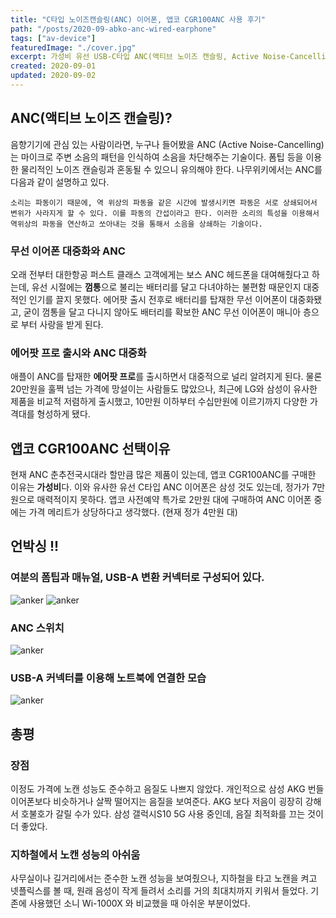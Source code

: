 ```yaml
---
title: "C타입 노이즈캔슬링(ANC) 이어폰, 앱코 CGR100ANC 사용 후기"
path: "/posts/2020-09-abko-anc-wired-earphone"
tags: ["av-device"]
featuredImage: "./cover.jpg"
excerpt: 가성비 유선 USB-C타입 ANC(액티브 노이즈 캔슬링, Active Noise-Cancelling) 이어폰 사전 예약 구매 및 사용 후기
created: 2020-09-01
updated: 2020-09-02
---
```


## ANC(액티브 노이즈 캔슬링)?
  음향기기에 관심 있는 사람이라면, 누구나 들어봤을 ANC (Active Noise-Cancelling)는 마이크로 주변 소음의 패턴을 인식하여 소음을 차단해주는 기술이다. 폼팁 등을 이용한 물리적인 노이즈 캔슬링과 혼동될 수 있으니 유의해야 한다. 나무위키에서는 ANC를 다음과 같이 설명하고 있다.
  ```
  소리는 파동이기 때문에, 역 위상의 파동을 같은 시간에 발생시키면 파동은 서로 상쇄되어서 변위가 사라지게 할 수 있다. 이를 파동의 간섭이라고 한다. 이러한 소리의 특성을 이용해서 역위상의 파동을 연산하고 쏘아내는 것을 통해서 소음을 상쇄하는 기술이다.
  ```
  
### 무선 이어폰 대중화와 ANC
  오래 전부터 대한항공 퍼스트 클래스 고객에게는 보스 ANC 헤드폰을 대여해줬다고 하는데, 유선 시절에는 **껌통**으로 불리는 배터리를 달고 다녀야하는 불편함 때문인지 대중적인 인기를 끌지 못했다. 에어팟 출시 전후로 배터리를 탑재한 무선 이어폰이 대중화됐고, 굳이 껌통을 달고 다니지 않아도 배터리를 확보한 ANC 무선 이어폰이 매니아 층으로 부터 사랑을 받게 된다.
  
### 에어팟 프로 출시와 ANC 대중화
  애플이 ANC를 탑재한 **에어팟 프로**를 출시하면서 대중적으로 널리 알려지게 된다. 물론 20만원을 훌쩍 넘는 가격에 망설이는 사람들도 많았으나, 최근에 LG와 삼성이 유사한 제품을 비교적 저렴하게 출시했고, 10만원 이하부터 수십만원에 이르기까지 다양한 가격대를 형성하게 됐다.

## 앱코 CGR100ANC 선택이유
  현재 ANC 춘추전국시대라 할만큼 많은 제품이 있는데, 앱코 CGR100ANC를 구매한 이유는 **가성비**다. 이와 유사한 유선 C타입 ANC 이어폰은 삼성 것도 있는데, 정가가 7만원으로 매력적이지 못하다. 앱코 사전예약 특가로 2만원 대에 구매하여 ANC 이어폰 중에는 가격 메리트가 상당하다고 생각했다. (현재 정가 4만원 대)

## 언박싱 !!
### 여분의 폼팁과 매뉴얼, USB-A 변환 커넥터로 구성되어 있다.
![anker](https://i.ibb.co/1rcr6h0/Kakao-Talk-20200902-001617598-05.jpg")
![anker](https://i.ibb.co/FYLhf5h/Kakao-Talk-20200902-001617598-04.jpg")

### ANC 스위치
![anker](https://i.ibb.co/SfkVk4f/Kakao-Talk-20200902-001617598-03.jpg")

### USB-A 커넥터를 이용해 노트북에 연결한 모습
![anker](https://i.ibb.co/DYd9DVD/Kakao-Talk-20200902-001617598.jpg")

## 총평
### 장점
  이정도 가격에 노캔 성능도 준수하고 음질도 나쁘지 않았다. 개인적으로 삼성 AKG 번들 이어폰보다 비슷하거나 살짝 떨어지는 음질을 보여준다. AKG 보다 저음이 굉장히 강해서 호불호가 갈릴 수가 있다. 삼성 갤럭시S10 5G 사용 중인데, 음질 최적화를 끄는 것이 더 좋았다.
### 지하철에서 노캔 성능의 아쉬움
  사무실이나 길거리에서는 준수한 노캔 성능을 보여줬으나, 지하철을 타고 노캔을 켜고 넷플릭스를 볼 때, 원래 음성이 작게 들려서 소리를 거의 최대치까지 키워서 들었다. 기존에 사용했던 소니 Wi-1000X 와 비교했을 때 아쉬운 부분이었다.
